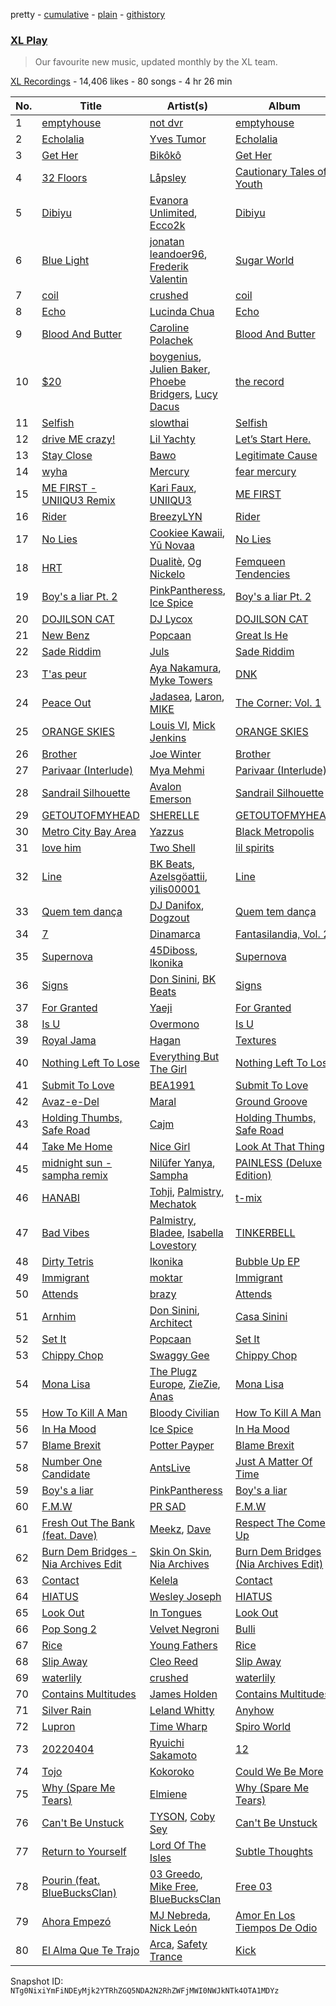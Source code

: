 pretty - [cumulative](/playlists/cumulative/1IUF5q4IvkjylMhd9P0urE.md) - [plain](/playlists/plain/1IUF5q4IvkjylMhd9P0urE) - [githistory](https://github.githistory.xyz/mackorone/spotify-playlist-archive/blob/main/playlists/plain/1IUF5q4IvkjylMhd9P0urE)

### [XL Play](https://open.spotify.com/playlist/1IUF5q4IvkjylMhd9P0urE)

> Our favourite new music, updated monthly by the XL team.

[XL Recordings](https://open.spotify.com/user/xlrecordings) - 14,406 likes - 80 songs - 4 hr 26 min

| No. | Title | Artist(s) | Album | Length |
|---|---|---|---|---|
| 1 | [emptyhouse](https://open.spotify.com/track/7wzxbP9Z9CEIYmEuMXjcHr) | [not dvr](https://open.spotify.com/artist/5Xpb5H2bMANDgdjX287U6k) | [emptyhouse](https://open.spotify.com/album/1Am4nLFfQAR58w2c6GxGFh) | 3:21 |
| 2 | [Echolalia](https://open.spotify.com/track/7uECCWx2tz4T102b2QBS0p) | [Yves Tumor](https://open.spotify.com/artist/0qu422H5MOoQxGjd4IzHbS) | [Echolalia](https://open.spotify.com/album/1wB9R3FzxA4LhrKF2tW11r) | 3:00 |
| 3 | [Get Her](https://open.spotify.com/track/1diokBKhzTbxfNFYKmG418) | [Bikôkô](https://open.spotify.com/artist/5KV0DvKYHe4WwjaJghyIzV) | [Get Her](https://open.spotify.com/album/2hiMDhuOZd92L7roNcA5S8) | 2:25 |
| 4 | [32 Floors](https://open.spotify.com/track/4I8i1P7eUSjIxg7MTgbguY) | [Låpsley](https://open.spotify.com/artist/27ze6hCgfr3HcDZAHY60pg) | [Cautionary Tales of Youth](https://open.spotify.com/album/7oZTFBcPmwuv0L2AQI1yO9) | 3:01 |
| 5 | [Dibiyu](https://open.spotify.com/track/6Q40HIdIAYJqsG5pivlpaR) | [Evanora Unlimited](https://open.spotify.com/artist/71SAxqRLYirlXRiHsIAuJT), [Ecco2k](https://open.spotify.com/artist/6hG0VsXXlD10l60TqiIHIX) | [Dibiyu](https://open.spotify.com/album/4YcCOPjIwjQscfqszhoMGf) | 2:06 |
| 6 | [Blue Light](https://open.spotify.com/track/4Ne7JhJsOPHVfEySsOhBU2) | [jonatan leandoer96](https://open.spotify.com/artist/5tPS5f7Gu3SaJQusdkehtE), [Frederik Valentin](https://open.spotify.com/artist/5xmip7jwRD4w1n5z7J0m5Y) | [Sugar World](https://open.spotify.com/album/6dEA8sTmywhnEKxfshZghx) | 3:56 |
| 7 | [coil](https://open.spotify.com/track/3oCtj7D0Oi3oLaF13tHOgR) | [crushed](https://open.spotify.com/artist/5U7wHWp1AmjN0mzvAfA6YM) | [coil](https://open.spotify.com/album/5EhmJWyocehuoUTqPwMSXJ) | 4:54 |
| 8 | [Echo](https://open.spotify.com/track/6dR3WgS89laha38NshaT1s) | [Lucinda Chua](https://open.spotify.com/artist/3PaJIkKZtfopcZxWluQhzJ) | [Echo](https://open.spotify.com/album/0LBwlH8cZFGRALUzfphhN8) | 4:05 |
| 9 | [Blood And Butter](https://open.spotify.com/track/1QmWunl2nbV9o9lujiLIDn) | [Caroline Polachek](https://open.spotify.com/artist/4Ge8xMJNwt6EEXOzVXju9a) | [Blood And Butter](https://open.spotify.com/album/3dedSM3XVmO5P5cSxXdU7K) | 4:27 |
| 10 | [$20](https://open.spotify.com/track/6KHYVC9avWQMH40pidRtcG) | [boygenius](https://open.spotify.com/artist/1hLiboQ98IQWhpKeP9vRFw), [Julien Baker](https://open.spotify.com/artist/12zbUHbPHL5DGuJtiUfsip), [Phoebe Bridgers](https://open.spotify.com/artist/1r1uxoy19fzMxunt3ONAkG), [Lucy Dacus](https://open.spotify.com/artist/07D1Bjaof0NFlU32KXiqUP) | [the record](https://open.spotify.com/album/6NXpVVeILNHgAdJ3jdwsWg) | 3:20 |
| 11 | [Selfish](https://open.spotify.com/track/4FFec7v5TnYdwNzyrmBGM9) | [slowthai](https://open.spotify.com/artist/3r1XkJ7vCs8kHBSzGvPLdP) | [Selfish](https://open.spotify.com/album/6UXzkhMXm0jqZ3k3ogjp6W) | 3:12 |
| 12 | [drive ME crazy!](https://open.spotify.com/track/6luBKkFUt5wTwz7hpLhp12) | [Lil Yachty](https://open.spotify.com/artist/6icQOAFXDZKsumw3YXyusw) | [Let’s Start Here.](https://open.spotify.com/album/6Per97deaWqrJlKQNX8RGK) | 3:49 |
| 13 | [Stay Close](https://open.spotify.com/track/0BBAidMvws9oslzLT3uQ9A) | [Bawo](https://open.spotify.com/artist/1nrJKGxkiSY6FjJRXcc9CB) | [Legitimate Cause](https://open.spotify.com/album/1LPZpvN2QMnfZugwz5rP3r) | 3:26 |
| 14 | [wyha](https://open.spotify.com/track/3Crgm2QJ8gYI2QDH7BlWb1) | [Mercury](https://open.spotify.com/artist/6aIZIwesnYKR6ZN1fIerPZ) | [fear mercury](https://open.spotify.com/album/0FTBBurxralM52bFSEYSVm) | 1:28 |
| 15 | [ME FIRST \- UNIIQU3 Remix](https://open.spotify.com/track/0TPUSSrxRze721Yx31cH4h) | [Kari Faux](https://open.spotify.com/artist/4c2ighP1wj8E5dVGJDCOiB), [UNIIQU3](https://open.spotify.com/artist/5aR8qSaApKChlZvzB0Jfpx) | [ME FIRST](https://open.spotify.com/album/6OxThzjOBX7RToUOxjPppa) | 2:12 |
| 16 | [Rider](https://open.spotify.com/track/7xYo6tEOdel51mhOm1Ppnw) | [BreezyLYN](https://open.spotify.com/artist/2Yt4zPxa9X6hQeIUieQiEq) | [Rider](https://open.spotify.com/album/3yDq4Arl56qoFxO9VvWszG) | 2:05 |
| 17 | [No Lies](https://open.spotify.com/track/7N1Fo26nFRTsqufTQ6eJQR) | [Cookiee Kawaii](https://open.spotify.com/artist/0DbBBj0ScPumRqKXswGQH1), [Yū Novaa](https://open.spotify.com/artist/3A9QsMXZE9PQi4DRfoNBVU) | [No Lies](https://open.spotify.com/album/1WSpih9o4iO0wjuS3JKkAK) | 2:07 |
| 18 | [HRT](https://open.spotify.com/track/4PEaz7zSFaQcRoYByKOSyn) | [Dualitè](https://open.spotify.com/artist/3yXr4W6KeCPGMpQKeeJFRP), [Og Nickelo](https://open.spotify.com/artist/5XPxV2cd4OnlyL0peqIsrR) | [Femqueen Tendencies](https://open.spotify.com/album/6d23I3OOQ1IBDhCCt64ClJ) | 2:33 |
| 19 | [Boy's a liar Pt\. 2](https://open.spotify.com/track/6AQbmUe0Qwf5PZnt4HmTXv) | [PinkPantheress](https://open.spotify.com/artist/78rUTD7y6Cy67W1RVzYs7t), [Ice Spice](https://open.spotify.com/artist/3LZZPxNDGDFVSIPqf4JuEf) | [Boy's a liar Pt\. 2](https://open.spotify.com/album/6cVfHBcp3AdpYY0bBglkLN) | 2:11 |
| 20 | [DOJILSON CAT](https://open.spotify.com/track/1IcN5uuPYPpUqbj2uRhjPX) | [DJ Lycox](https://open.spotify.com/artist/6HPUbM6BB61jpGbYOYMQ9C) | [DOJILSON CAT](https://open.spotify.com/album/0N2svoWL09eBFHVSxcT1do) | 2:05 |
| 21 | [New Benz](https://open.spotify.com/track/00Emww8msxhzXtGfQcsE6T) | [Popcaan](https://open.spotify.com/artist/62DmErcU7dqZbJaDqwsqzR) | [Great Is He](https://open.spotify.com/album/5DVnzAiFpPirUnh3QPv1ZR) | 2:12 |
| 22 | [Sade Riddim](https://open.spotify.com/track/7B90I1KP4WqNqMA03A0K0f) | [Juls](https://open.spotify.com/artist/7BIkk865pwBrSZetA8Izic) | [Sade Riddim](https://open.spotify.com/album/58bonqPbK3Bl2rXCKEz2im) | 2:53 |
| 23 | [T'as peur](https://open.spotify.com/track/35XF6veSvhoPdWy89zaeaj) | [Aya Nakamura](https://open.spotify.com/artist/7IlRNXHjoOCgEAWN5qYksg), [Myke Towers](https://open.spotify.com/artist/7iK8PXO48WeuP03g8YR51W) | [DNK](https://open.spotify.com/album/2sDLGR5LQ1pRmyCOT0alhN) | 3:35 |
| 24 | [Peace Out](https://open.spotify.com/track/2X5zj7DzFKDHBfKLD4XKIo) | [Jadasea](https://open.spotify.com/artist/4DJHbK2NrlVn7hCkTrUs69), [Laron](https://open.spotify.com/artist/1a7hu7ndcG1JtWgKv7iUzG), [MIKE](https://open.spotify.com/artist/1wlzPS1hSNrkriIIwLFTmU) | [The Corner: Vol\. 1](https://open.spotify.com/album/130usqSO6dsfvQZQZNzwvl) | 2:50 |
| 25 | [ORANGE SKIES](https://open.spotify.com/track/6kmydxesAqm4KVmEqncCnh) | [Louis VI](https://open.spotify.com/artist/7tQDfSGEfN1CJcCmnnN4FV), [Mick Jenkins](https://open.spotify.com/artist/1FvjvACFvko2Z91IvDljrx) | [ORANGE SKIES](https://open.spotify.com/album/16jVQbVlG363dksM2XYT7q) | 5:37 |
| 26 | [Brother](https://open.spotify.com/track/6qyBt3LVIkBB4Shraiz83w) | [Joe Winter](https://open.spotify.com/artist/2F1YcOBnAkQInPSRcT5yjv) | [Brother](https://open.spotify.com/album/3jHhk5mshjVnuLLciuE8AJ) | 3:08 |
| 27 | [Parivaar \(Interlude\)](https://open.spotify.com/track/1btMJhnsr50BUPAlvSXwDj) | [Mya Mehmi](https://open.spotify.com/artist/5OvtLAWxj6cchhOlUSK5au) | [Parivaar \(Interlude\)](https://open.spotify.com/album/5IgyuBpabsLst5s2PU3aGb) | 1:48 |
| 28 | [Sandrail Silhouette](https://open.spotify.com/track/1wanXEOnOjtVk93VFv0xIQ) | [Avalon Emerson](https://open.spotify.com/artist/4yrO1N273PlTaixa4BNwBz) | [Sandrail Silhouette](https://open.spotify.com/album/2vBvUI6HDD4bClYmKl16yw) | 4:29 |
| 29 | [GETOUTOFMYHEAD](https://open.spotify.com/track/2hvR60sd1TZmrvH89WLatt) | [SHERELLE](https://open.spotify.com/artist/2TFDQkQ7LahhuwL9p7R6MO) | [GETOUTOFMYHEAD](https://open.spotify.com/album/0ftkoyoDRZNwpZYl7N1vx2) | 6:16 |
| 30 | [Metro City Bay Area](https://open.spotify.com/track/4gn8yKfTWLDmZZamoWgkfb) | [Yazzus](https://open.spotify.com/artist/0KWutsZ75Y4GvjcPTFnKXU) | [Black Metropolis](https://open.spotify.com/album/7mxzclKV8bYCqLVbvdthMV) | 6:06 |
| 31 | [love him](https://open.spotify.com/track/4cDn73Qv5V3aRcPXIZOAwo) | [Two Shell](https://open.spotify.com/artist/4mcHKwboFDmpDBQ4fiOrf3) | [lil spirits](https://open.spotify.com/album/1qSGvtNStL6ELifn51W1va) | 3:13 |
| 32 | [Line](https://open.spotify.com/track/46HJGHr6mRMWclXqb4zIXv) | [BK Beats](https://open.spotify.com/artist/3lQiTTsFdC7iPLxdHGgNBZ), [Azelsgöattii](https://open.spotify.com/artist/572rk2A9CG6NKLm6RUAx0X), [yilis00001](https://open.spotify.com/artist/26VEMfQvJ57eIDmbRpfc7l) | [Line](https://open.spotify.com/album/239esJ75PrR6Knpy1ZV556) | 3:00 |
| 33 | [Quem tem dança](https://open.spotify.com/track/1w9U94XawiIE0iFMAEWX2a) | [DJ Danifox](https://open.spotify.com/artist/58qqZsbpx5jsctoHd4qhpL), [Dogzout](https://open.spotify.com/artist/2uxETqQsr1BzC0iaeHeu2P) | [Quem tem dança](https://open.spotify.com/album/354jjXBj90fgk8SDjy6KQe) | 3:17 |
| 34 | [7](https://open.spotify.com/track/4ls5ceEDYCItgbouAKiAm6) | [Dinamarca](https://open.spotify.com/artist/4YFGNIynoM4Kq6f4VcZ7SX) | [Fantasilandia, Vol\. 2](https://open.spotify.com/album/1Ir9nw6WniRn2bXN0WqmL1) | 1:31 |
| 35 | [Supernova](https://open.spotify.com/track/1QNWbmiN3YxGNE58gss8xj) | [45Diboss](https://open.spotify.com/artist/3LbdoawW4TBW8pF2tqbvNc), [Ikonika](https://open.spotify.com/artist/1GbZUOowT6BhrI9QVoUniG) | [Supernova](https://open.spotify.com/album/1dMOzwe62QDwGfGTy7Pxvd) | 2:51 |
| 36 | [Signs](https://open.spotify.com/track/3UQFCTICmAhWamjVSxkhkW) | [Don Sinini](https://open.spotify.com/artist/0aYurRf0DXcw4m0FAuYGUY), [BK Beats](https://open.spotify.com/artist/3lQiTTsFdC7iPLxdHGgNBZ) | [Signs](https://open.spotify.com/album/0kU1i3yr5EieayShVUAl5Y) | 2:40 |
| 37 | [For Granted](https://open.spotify.com/track/61h5rJ790Vov9ks2Vut5mo) | [Yaeji](https://open.spotify.com/artist/2RqrWplViWHSGLzlhmDcbt) | [For Granted](https://open.spotify.com/album/451l9odp6JqepvnwoFRqtQ) | 2:41 |
| 38 | [Is U](https://open.spotify.com/track/4Z3RGx7Be5plLoIw7i83wX) | [Overmono](https://open.spotify.com/artist/01PnN11ovfen6xUOHfNpn3) | [Is U](https://open.spotify.com/album/4jO5B8uUoYusn8Yb8iSoVo) | 3:48 |
| 39 | [Royal Jama](https://open.spotify.com/track/2kZLaAcSOm8YrShy9F2INU) | [Hagan](https://open.spotify.com/artist/0OvwOTSbNyHM0nnyvdCxNU) | [Textures](https://open.spotify.com/album/5VaULn7DedX8UtyAq3agsX) | 3:40 |
| 40 | [Nothing Left To Lose](https://open.spotify.com/track/02zPsXmSUP6Rr1Z2w5KMpf) | [Everything But The Girl](https://open.spotify.com/artist/13ccXrK7AmXb4TddMkE7jy) | [Nothing Left To Lose](https://open.spotify.com/album/2NQLpA0EfQtDIMViTywa69) | 3:44 |
| 41 | [Submit To Love](https://open.spotify.com/track/7tvcB3nS6315EW4NGK0dzR) | [BEA1991](https://open.spotify.com/artist/6F93aFbWjhUtjRKXYmtr1Z) | [Submit To Love](https://open.spotify.com/album/79v1Ck46yHEhwNCcPzZwMB) | 4:24 |
| 42 | [Avaz\-e\-Del](https://open.spotify.com/track/1aungVYjP15s0WNgRha9Rf) | [Maral](https://open.spotify.com/artist/6wRHw4vjJkG1V3fmwBXRpG) | [Ground Groove](https://open.spotify.com/album/3pZfevjbuheybZyPZ7HKsC) | 2:10 |
| 43 | [Holding Thumbs, Safe Road](https://open.spotify.com/track/4zB9oLuFuWD06wqgncpiIn) | [Cajm](https://open.spotify.com/artist/2ZyArzwD8X7XehYIeewQNP) | [Holding Thumbs, Safe Road](https://open.spotify.com/album/7nEHmtrg2YQN9PFdPsCFuR) | 3:14 |
| 44 | [Take Me Home](https://open.spotify.com/track/1jG3VfOU0OwOQRYRAjByy9) | [Nice Girl](https://open.spotify.com/artist/2y5CM4wbWQ9R4JTjB860lB) | [Look At That Thing](https://open.spotify.com/album/5iqqpLicSYGhYPmrnRoytB) | 4:30 |
| 45 | [midnight sun \- sampha remix](https://open.spotify.com/track/7j5DvPCPL1pq2aBLR8tMAZ) | [Nilüfer Yanya](https://open.spotify.com/artist/09kXLeOXRyfNQMXRaDO4qA), [Sampha](https://open.spotify.com/artist/2WoVwexZuODvclzULjPQtm) | [PAINLESS \(Deluxe Edition\)](https://open.spotify.com/album/5erAhN0QsY6kfrAjsHeh8B) | 4:17 |
| 46 | [HANABI](https://open.spotify.com/track/1y1JbZtNuFmoitQf72S4DI) | [Tohji](https://open.spotify.com/artist/7j7kL8K4GE1z5Cdxl7ucBF), [Palmistry](https://open.spotify.com/artist/4qm6T9pMFiyCDHFTHZchrY), [Mechatok](https://open.spotify.com/artist/4poYOxVqlpDTelhhiJcSrW) | [t\-mix](https://open.spotify.com/album/4IHM3NRzz1b6g9qsO5M583) | 3:05 |
| 47 | [Bad Vibes](https://open.spotify.com/track/1F2E1UQbtiycMmOzOM5YIF) | [Palmistry](https://open.spotify.com/artist/4qm6T9pMFiyCDHFTHZchrY), [Bladee](https://open.spotify.com/artist/2xvtxDNInKDV4AvGmjw6d1), [Isabella Lovestory](https://open.spotify.com/artist/4wMQTWavQZgr8ySlo5s2Tt) | [TINKERBELL](https://open.spotify.com/album/0E13G3WhQCGFUNp56PQXzI) | 1:43 |
| 48 | [Dirty Tetris](https://open.spotify.com/track/2b17nFQNtD97YazMSwIJYw) | [Ikonika](https://open.spotify.com/artist/1GbZUOowT6BhrI9QVoUniG) | [Bubble Up EP](https://open.spotify.com/album/1cFsAmi8Leztmpjl8RqZA4) | 5:43 |
| 49 | [Immigrant](https://open.spotify.com/track/1qxzgPlRixY4vVWugzUZHS) | [moktar](https://open.spotify.com/artist/6jMORNptwLDBn8ujqRLbxa) | [Immigrant](https://open.spotify.com/album/0ZDQ0XnPQHZ0FnZcs1pWnm) | 4:14 |
| 50 | [Attends](https://open.spotify.com/track/1rMnlh7YO6lb9dGZiasVwt) | [brazy](https://open.spotify.com/artist/5qdXUxsjbP0UAig0CtqO5b) | [Attends](https://open.spotify.com/album/6rRwP9eQqtS03jtLomkFvB) | 2:25 |
| 51 | [Arnhim](https://open.spotify.com/track/4Izh068WgN6lz22wUBon0m) | [Don Sinini](https://open.spotify.com/artist/0aYurRf0DXcw4m0FAuYGUY), [Architect](https://open.spotify.com/artist/6RZtOPcqsDqx00LlkwknsZ) | [Casa Sinini](https://open.spotify.com/album/2lfuKnttBjzBTYQ7bzsiVn) | 2:08 |
| 52 | [Set It](https://open.spotify.com/track/4lyJX3Yn9c2IpUUwrfQhyO) | [Popcaan](https://open.spotify.com/artist/62DmErcU7dqZbJaDqwsqzR) | [Set It](https://open.spotify.com/album/48P5zv9zxFr0VkxZUf4wKa) | 2:34 |
| 53 | [Chippy Chop](https://open.spotify.com/track/1J7Lln2BNxRnAjI8qthlR2) | [Swaggy Gee](https://open.spotify.com/artist/5mYzADRizHG7ZNDJIE7oS0) | [Chippy Chop](https://open.spotify.com/album/0aFIBgwk8Ptf8e4yxd5lh6) | 3:02 |
| 54 | [Mona Lisa](https://open.spotify.com/track/37wQrc6DYf1jGoFmVfFjN5) | [The Plugz Europe](https://open.spotify.com/artist/63qgmJRhJ07e8O9ez4IYql), [ZieZie](https://open.spotify.com/artist/26XzvosH2cl8Re6KSo9m8Z), [Anas](https://open.spotify.com/artist/3jrZXTzqSuTBdfJeoSts1n) | [Mona Lisa](https://open.spotify.com/album/3SmruxmoQLqZaS0dgb9aca) | 2:36 |
| 55 | [How To Kill A Man](https://open.spotify.com/track/4SIOfdukGpJsd6hShkXyHb) | [Bloody Civilian](https://open.spotify.com/artist/59gzAeE63TMTxOdjU3Ew0K) | [How To Kill A Man](https://open.spotify.com/album/4tD2HpiRHHdgTJ3aPfebDo) | 2:54 |
| 56 | [In Ha Mood](https://open.spotify.com/track/0yUaLqhsVsguBpoOPL4cO7) | [Ice Spice](https://open.spotify.com/artist/3LZZPxNDGDFVSIPqf4JuEf) | [In Ha Mood](https://open.spotify.com/album/0CQzO0dUktGpymhtvrIXqW) | 2:09 |
| 57 | [Blame Brexit](https://open.spotify.com/track/6SvG9RqYVvdvj14vVH8d4F) | [Potter Payper](https://open.spotify.com/artist/7bZpYWk0ZZN7CkOeXbAY0Z) | [Blame Brexit](https://open.spotify.com/album/06C78rpL9iz62Y6fRyMCgR) | 3:08 |
| 58 | [Number One Candidate](https://open.spotify.com/track/3qk2QJ5JR6IO2LBMqkOnx7) | [AntsLive](https://open.spotify.com/artist/3JYp3dC5wTBWagBRR5fjpk) | [Just A Matter Of Time](https://open.spotify.com/album/4SI5eZJ5UYpS1057wiqlXv) | 2:45 |
| 59 | [Boy's a liar](https://open.spotify.com/track/3NanY0K4okhIQzL33U5Ad8) | [PinkPantheress](https://open.spotify.com/artist/78rUTD7y6Cy67W1RVzYs7t) | [Boy's a liar](https://open.spotify.com/album/5Kdlc7Kds94W7UFFg6Me0N) | 2:11 |
| 60 | [F.M.W](https://open.spotify.com/track/3hpqOjcPNdw7gQNU5SXSn9) | [PR SAD](https://open.spotify.com/artist/5BNmhwOLVWHalUqNfGJeo4) | [F.M.W](https://open.spotify.com/album/0yDYmFE4nRISgTwZY9rrQr) | 3:27 |
| 61 | [Fresh Out The Bank \(feat\. Dave\)](https://open.spotify.com/track/6MmnTuOVSGCcW0qX20nvIv) | [Meekz](https://open.spotify.com/artist/1Pm6hTRjgSkT3B4FCQpW4g), [Dave](https://open.spotify.com/artist/6Ip8FS7vWT1uKkJSweANQK) | [Respect The Come Up](https://open.spotify.com/album/1MLRMDDQlOdUPBUcpc7XmB) | 4:15 |
| 62 | [Burn Dem Bridges \- Nia Archives Edit](https://open.spotify.com/track/7jOMGubGp37qGAnsCdztCn) | [Skin On Skin](https://open.spotify.com/artist/5mnxMXIM6BNhVVTXnBatKa), [Nia Archives](https://open.spotify.com/artist/7BMR0fwtEvzGtK4rNGdoiQ) | [Burn Dem Bridges \(Nia Archives Edit\)](https://open.spotify.com/album/0trpgSYjPsFpnsjxD7FAIM) | 2:27 |
| 63 | [Contact](https://open.spotify.com/track/3bRw4PNSq0kwDryyE9ON3d) | [Kelela](https://open.spotify.com/artist/1U0sIzpRtDkvu1hXXzxh60) | [Contact](https://open.spotify.com/album/6mNXEOrhljPdrtS4aINMqH) | 4:00 |
| 64 | [HIATUS](https://open.spotify.com/track/6nqbRuwvrdz4vaTs2rGmGf) | [Wesley Joseph](https://open.spotify.com/artist/1uf6plWcu7QbKiASVlTUPa) | [HIATUS](https://open.spotify.com/album/2PT4Q1NL28S5TmqqxRwFib) | 2:59 |
| 65 | [Look Out](https://open.spotify.com/track/1yqsB5Nq7GTKrjUIYsmzdb) | [In Tongues](https://open.spotify.com/artist/0Qfp6aZ43YI08qBUmrTxJ8) | [Look Out](https://open.spotify.com/album/1Y79Rg6pDKA8acYIbhjZvS) | 4:18 |
| 66 | [Pop Song 2](https://open.spotify.com/track/5EiFyi7cYlzfM1NlmFQnhL) | [Velvet Negroni](https://open.spotify.com/artist/3RGofWmykr8KICouK8pMUm) | [Bulli](https://open.spotify.com/album/0wVhZh8wHRBAAxqqA76qhv) | 1:54 |
| 67 | [Rice](https://open.spotify.com/track/4zvJOqQjIA1KEfH5smPq6K) | [Young Fathers](https://open.spotify.com/artist/5mZC7ndY6oGMxJentRwsuV) | [Rice](https://open.spotify.com/album/2ZoSfYlgiJWrGs1Uacr8hZ) | 2:39 |
| 68 | [Slip Away](https://open.spotify.com/track/0xPQyxQvXp4BuMksPEfX0Q) | [Cleo Reed](https://open.spotify.com/artist/1gLcT6lcN6AHTRdpRSXAyi) | [Slip Away](https://open.spotify.com/album/08qZZlKOJwaRNprLnYcYcg) | 3:30 |
| 69 | [waterlily](https://open.spotify.com/track/3kgbM2ilSP8JxbHQDO8wwB) | [crushed](https://open.spotify.com/artist/5U7wHWp1AmjN0mzvAfA6YM) | [waterlily](https://open.spotify.com/album/25APX9pNrfSn5KpcCOtoFO) | 4:28 |
| 70 | [Contains Multitudes](https://open.spotify.com/track/2aMLvHpLA3tctPo13sCNY7) | [James Holden](https://open.spotify.com/artist/15e0X6NuMsVuHi7AZhcfyI) | [Contains Multitudes](https://open.spotify.com/album/0H1FwUZ2ZHLMHkUvg1MBgG) | 9:14 |
| 71 | [Silver Rain](https://open.spotify.com/track/3PT2E8qtJhTo0eSSxmOjvn) | [Leland Whitty](https://open.spotify.com/artist/2QobOeybSvyibNUGIobnlP) | [Anyhow](https://open.spotify.com/album/6TD6EZnIkBVaeJMXltgfJ9) | 3:21 |
| 72 | [Lupron](https://open.spotify.com/track/7Bnk395DpFBNbOdDp6S48f) | [Time Wharp](https://open.spotify.com/artist/4qKg8yrNu8uUF21eXl8M6H) | [Spiro World](https://open.spotify.com/album/4WBaPudTD0HIESYvxkUJUL) | 4:01 |
| 73 | [20220404](https://open.spotify.com/track/1h0QKRX7WMuHSUDyzs9NNT) | [Ryuichi Sakamoto](https://open.spotify.com/artist/1tcgfoMTT1szjUeaikxRjA) | [12](https://open.spotify.com/album/0kvmLk15RUoNqsn8acxqf4) | 2:26 |
| 74 | [Tojo](https://open.spotify.com/track/5w3b1UFMnOqxeNSiJBLzqO) | [Kokoroko](https://open.spotify.com/artist/3u9rbdcmA6CxjxOAkjaeFr) | [Could We Be More](https://open.spotify.com/album/48e8LFqiVUxumlXDIVyNYl) | 3:59 |
| 75 | [Why \(Spare Me Tears\)](https://open.spotify.com/track/6IGHR5Ei4cFvcxwg22PAKB) | [Elmiene](https://open.spotify.com/artist/2CLclpIC43fLzsYq6LQvlL) | [Why \(Spare Me Tears\)](https://open.spotify.com/album/2ZvAaqvOosY2dLtq35C8NM) | 3:25 |
| 76 | [Can't Be Unstuck](https://open.spotify.com/track/483ySaIg8WqouHclBXKTXR) | [TYSON](https://open.spotify.com/artist/10SYd6NatYImOQTxA88jdn), [Coby Sey](https://open.spotify.com/artist/0d0XAaRW0dxgAtvZ1clgLX) | [Can't Be Unstuck](https://open.spotify.com/album/2w1IoNFbBgABDyGEA60eX6) | 2:59 |
| 77 | [Return to Yourself](https://open.spotify.com/track/0ecq9uAV3FOXDzYNfowgrZ) | [Lord Of The Isles](https://open.spotify.com/artist/2PoiNhvPSC4fivyrDJOoru) | [Subtle Thoughts](https://open.spotify.com/album/3caofqumHkHze19VWx3oKD) | 5:41 |
| 78 | [Pourin \(feat\. BlueBucksClan\)](https://open.spotify.com/track/1RUdNc0N54E7PJJ3GI9V52) | [03 Greedo](https://open.spotify.com/artist/0FtsMKmZEq8fBWqdSOWtqp), [Mike Free](https://open.spotify.com/artist/6iEOdI9RcimOiNzbfhhuTO), [BlueBucksClan](https://open.spotify.com/artist/1l61CX1j6go8arTjPH9wy0) | [Free 03](https://open.spotify.com/album/2UfVYQnUerGa6XhbJYlaWS) | 3:38 |
| 79 | [Ahora Empezó](https://open.spotify.com/track/3KcfA2HLZp0BDILKqVct2b) | [MJ Nebreda](https://open.spotify.com/artist/1h6b4y2ObngnFpgEwry7Fy), [Nick León](https://open.spotify.com/artist/3qOGTt4eTeEkCn3efhAGu2) | [Amor En Los Tiempos De Odio](https://open.spotify.com/album/3FrnzTdrxNConHmdb9DFZa) | 2:33 |
| 80 | [El Alma Que Te Trajo](https://open.spotify.com/track/283mPHzqe78pjHM5Qmxzbj) | [Arca](https://open.spotify.com/artist/4SQdUpG4f7UbkJG3cJ2Iyj), [Safety Trance](https://open.spotify.com/artist/1tUbyAgdYNOjxXrNSfgquF) | [Kick](https://open.spotify.com/album/7vG4sP0DjiSzPPihnuXnLL) | 2:24 |

Snapshot ID: `NTg0NixiYmFiNDEyMjk2YTRhZGQ5NDA2N2RhZWFjMWI0NWJkNTk4OTA1MDYz`
